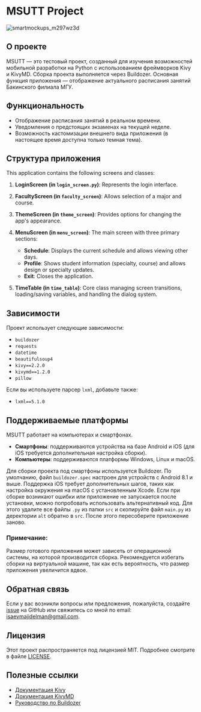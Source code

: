 # MSUTT Project

![smartmockups_m297wz3d](https://github.com/user-attachments/assets/49c4ce31-e979-463b-aa82-00dbd08f4fa1)

## О проекте
MSUTT — это тестовый проект, созданный для изучения возможностей мобильной разработки на Python с использованием фреймворков Kivy и KivyMD. Сборка проекта выполняется через Buildozer. Основная функция приложения — отображение актуального расписания занятий Бакинского филиала МГУ. 

## Функциональность
- Отображение расписания занятий в реальном времени.
- Уведомления о предстоящих экзаменах на текущей неделе.
- Возможность кастомизации внешнего вида приложения (в настоящее время доступна только темная тема).

## Структура приложения
This application contains the following screens and classes:

1. **LoginScreen (in `login_screen.py`)**: Represents the login interface.
2. **FacultyScreen (in `faculty_screen`)**: Allows selection of a major and course.
3. **ThemeScreen (in `theme_screen`)**: Provides options for changing the app's appearance.
4. **MenuScreen (in `menu_screen`)**: The main screen with three primary sections:
   - **Schedule**: Displays the current schedule and allows viewing other days.
   - **Profile**: Shows student information (specialty, course) and allows design or specialty updates.
   - **Exit**: Closes the application.

5. **TimeTable (in `time_table`)**: Core class managing screen transitions, loading/saving variables, and handling the dialog system.


## Зависимости
Проект использует следующие зависимости:
- `buildozer`
- `requests`
- `datetime`
- `beautifulsoup4`
- `kivy==2.2.0`
- `kivymd==1.2.0`
- `pillow`

Если вы используете парсер `lxml`, добавьте также:
- `lxml==5.1.0`

## Поддерживаемые платформы
MSUTT работает на компьютерах и смартфонах.

- **Смартфоны**: поддерживаются устройства на базе Android и iOS (для iOS требуется дополнительная настройка сборки).
- **Компьютеры**: поддерживаются платформы Windows, Linux и macOS.

Для сборки проекта под смартфоны используется Buildozer. По умолчанию, файл `buildozer.spec` настроен для устройств с Android 8.1 и выше. Поддержка iOS требует дополнительных шагов, таких как настройка окружения на macOS с установленным Xcode. Если при сборке возникают ошибки или приложение не запускается после установки, можно попробовать использовать альтернативный код. Для этого удалите все файлы `.py` из папки `src` и скопируйте файл `main.py` из деректории `alt` обратно в `src`. После этого пересоберите приложение заново.

### Примечание:
Размер готового приложения может зависеть от операционной системы, на которой производится сборка. Рекомендуется избегать сборки на виртуальной машине, так как есть вероятность, что размер приложения увеличится вдвое.

## Обратная связь
Если у вас возникли вопросы или предложения, пожалуйста, создайте [issue](https://github.com/MajidIsaev/MSUTT/issues) на GitHub или свяжитесь со мной по email: isaevmajidelman@gmail.com.

## Лицензия
Этот проект распространяется под лицензией MIT. Подробнее смотрите в файле [LICENSE](LICENSE).

## Полезные ссылки
- [Документация Kivy](https://kivy.org/doc/stable/)
- [Документация KivyMD](https://kivymd.readthedocs.io/en/1.1.1/)
- [Руководство по Buildozer](https://buildozer.readthedocs.io/en/latest/)
